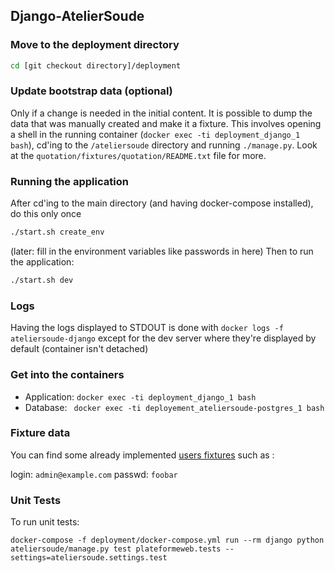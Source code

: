 ## Django-AtelierSoude

### Move to the deployment directory

```bash
cd [git checkout directory]/deployment
```

### Update bootstrap data (optional)

Only if a change is needed in the initial content. It is possible to dump the
data that was manually created and make it a fixture. This involves opening a
shell in the running container (`docker exec -ti deployment_django_1 bash`), cd'ing
to the `/ateliersoude` directory and running `./manage.py`. Look at the
`quotation/fixtures/quotation/README.txt` file for more.

### Running the application

After cd'ing to the main directory (and having docker-compose installed), do this only once
```bash
./start.sh create_env
```

(later: fill in the environment variables like passwords in here)
Then to run the application:

```bash
./start.sh dev
```

### Logs

Having the logs displayed to STDOUT is done with `docker logs -f ateliersoude-django`
except for the dev server where they're displayed by default (container isn't detached)

### Get into the containers

- Application:  `docker exec -ti deployment_django_1 bash`
- Database: ` docker exec -ti deployement_ateliersoude-postgres_1 bash`

### Fixture data

You can find some already implemented [users fixtures](users/fixtures/users/001_users.json) such as :

login: `admin@example.com`
passwd: `foobar`

### Unit Tests

To run unit tests:

`docker-compose -f deployment/docker-compose.yml run --rm django python ateliersoude/manage.py test plateformeweb.tests --settings=ateliersoude.settings.test`
